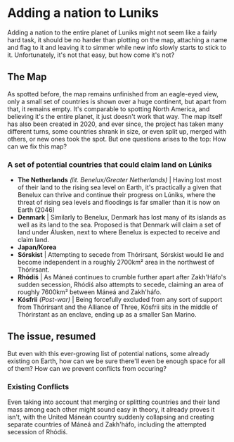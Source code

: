 # Adding a nation to Luniks 

Adding a nation to the entire planet of Luniks might not seem like a fairly hard task, it should be no harder than plotting on the map, attaching a name and flag to it and leaving it to simmer while new info slowly starts to stick to it. Unfortunately, it's not that easy, but how come it's not?


## The Map
As spotted before, the map remains unfinished from an eagle-eyed view, only a small set of countries is shown over a huge continent, but apart from that, it remains empty. It's comparable to spotting North America, and believing it's the entire planet, it just doesn't work that way. The map itself has also been created in 2020, and ever since, the project has taken many different turns, some countries shrank in size, or even split up, merged with others, or new ones took the spot. But one questions arises to the top: How can we fix this map?

### A set of potential countries that could claim land on Lúniks
- **The Netherlands** *(lit. Benelux/Greater Netherlands)* | Having lost most of their land to the rising sea level on Earth, it's practically a given that Benelux can thrive and continue their progress on Lúniks, where the threat of rising sea levels and floodings is far smaller than it is now on Earth (2046)
- **Denmark** | Similarly to Benelux, Denmark has lost many of its islands as well as its land to the sea. Proposed is that Denmark will claim a set of land under Álusken, next to where Benelux is expected to receive and claim land.
- **Japan/Korea** 
- **Sórskist** | Attempting to secede from Thórirsant, Sórskist would lie and become independent in a roughly 2700km² area in the northwest of Thórirsant.
- **Rhódiś** | As Máneá continues to crumble further apart after Zakh'Háfo's sudden secession, Rhódiś also attempts to secede, claiming an area of roughly 7600km² between Máneá and Zakh'háfo.
- **Kósfrii** *(Post-war)* | Being forcefully excluded from any sort of support from Thórirsant and the Alliance of Three, Kósfrii sits in the middle of Thórirstant as an enclave, ending up as a smaller San Marino.


## The issue, resumed
But even with this ever-growing list of potential nations, some already existing on Earth, how can we be sure there'll even be enough space for all of them? How can we prevent conflicts from occuring?

### Existing Conflicts
Even taking into account that merging or splitting countries and their land mass among each other might sound easy in theory, it already proves it isn't, with the United Máneán country suddenly collapsing and creating separate countries of Máneá and Zakh'háfo, including the attempted secession of Rhódiś. 
